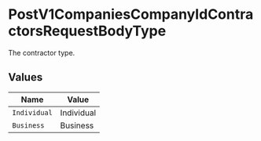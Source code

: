 # PostV1CompaniesCompanyIdContractorsRequestBodyType

The contractor type.


## Values

| Name         | Value        |
| ------------ | ------------ |
| `Individual` | Individual   |
| `Business`   | Business     |